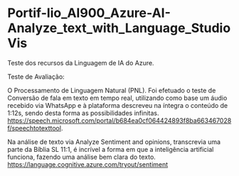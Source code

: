 # Portif-lio_AI900_Azure-AI-Analyze_text_with_Language_StudioVis
Teste dos  recursos da Linguagem de IA do Azure.

Teste de Avaliação:

O Processamento de Linguagem Natural (PNL).
Foi efetuado o teste de Conversão de fala em texto em tempo real, 
utilizando como base um áudio recebido via WhatsApp e à plataforma 
descreveu na íntegra o conteúdo de 1:12s, sendo desta forma as possibilidades infinitas.
https://speech.microsoft.com/portal/b684ea0cf064424893f8ba663467028f/speechtotexttool.

Na análise de texto via Analyze Sentiment and opinions, transcrevia uma parte da Bíblia SL 11:1, é incrível a forma em que a inteligência artificial funciona, fazendo uma análise bem clara do texto.
https://language.cognitive.azure.com/tryout/sentiment
